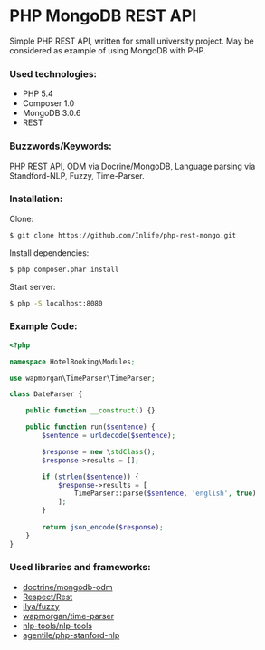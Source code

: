 # PHP MongoDB REST API

Simple PHP REST API, written for small university project. May be considered as example of using MongoDB with PHP.   

### Used technologies:
* PHP 5.4
* Composer 1.0
* MongoDB 3.0.6
* REST

### Buzzwords/Keywords:
PHP REST API, ODM via Docrine/MongoDB, Language parsing via Standford-NLP, Fuzzy, Time-Parser.

### Installation:

Clone:
```sh
$ git clone https://github.com/Inlife/php-rest-mongo.git
```

Install dependencies:
```sh
$ php composer.phar install
```

Start server:
```sh
$ php -S localhost:8080
```

### Example Code:
```php
<?php

namespace HotelBooking\Modules;

use wapmorgan\TimeParser\TimeParser;

class DateParser {

    public function __construct() {}

    public function run($sentence) {
        $sentence = urldecode($sentence);

        $response = new \stdClass();
        $response->results = [];

        if (strlen($sentence)) {
            $response->results = [
                TimeParser::parse($sentence, 'english', true)
            ];
        }
        
        return json_encode($response);
    }
}
```

### Used libraries and frameworks:
* [doctrine/mongodb-odm](https://github.com/doctrine/mongodb-odm)
* [Respect/Rest](https://github.com/Respect/Rest)
* [ilya/fuzzy](https://github.com/ilya-dev/fuzzy)
* [wapmorgan/time-parser](https://github.com/wapmorgan/TimeParser)
* [nlp-tools/nlp-tools](https://github.com/angeloskath/php-nlp-tools/)
* [agentile/php-stanford-nlp](https://github.com/agentile/PHP-Stanford-NLP)
